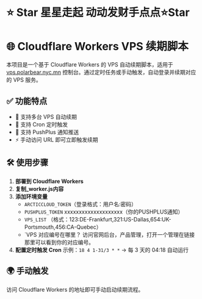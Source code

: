 # ⭐ Star 星星走起 动动发财手点点⭐Star

# 🌐 Cloudflare Workers VPS 续期脚本

本项目是一个基于 Cloudflare Workers 的 VPS 自动续期脚本，适用于 [vps.polarbear.nyc.mn](https://vps.polarbear.nyc.mn) 控制台。通过定时任务或手动触发，自动登录并续期对应的 VPS 服务。

## ✅ 功能特点

- 🔄 支持多台 VPS 自动续期
- 📆 支持 Cron 定时触发
- 🔔 支持 PushPlus 通知推送
- ⚡ 手动访问 URL 即可立即触发续期

## 🛠️ 使用步骤

1. **部署到 Cloudflare Workers**
3. **复制_worker.js内容**
4. **添加环境变量**
   - `ARCTICCLOUD_TOKEN`（登录格式：用户名:密码）
   - `PUSHPLUS_TOKEN` xxxxxxxxxxxxxxxxxxxx（你的PUSHPLUS通知）
   - `VPS_LIST` （格式：123:DE-Frankfurt,321:US-Dallas,654:UK-Portsmouth,456:CA-Quebec）
   - `VPS 对应编号在哪里？ 访问官网后台，产品管理，打开一个管理在链接那里可以看到你的对应编号。
5. **配置定时触发 Cron**
   示例：`18 4 1-31/3 * *` → 每 3 天的 04:18 自动运行

## 🌍 手动触发

访问 Cloudflare Workers 的地址即可手动启动续期流程。


